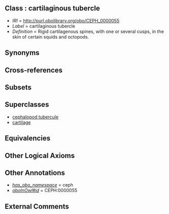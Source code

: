 
## Class : cartilaginous tubercle

 * *IRI* = http://purl.obolibrary.org/obo/CEPH_0000055
 * *Label* = cartilaginous tubercle
 * *Definition* = Rigid cartilagenous spines, with one or several cusps, in the skin of certain squids and octopods.

## Synonyms


## Cross-references


## Subsets


## Superclasses

 * [cephalopod tubercule](../../CEPH/70/CEPH_0000270.md)
 * [cartilage](../../UBERON/18/UBERON_0002418.md)

## Equivalencies


## Other Logical Axioms


## Other Annotations

 * *[has_obo_namespace](../../ce/oboInOwl#hasOBONamespace.md)* = ceph
 * *[oboInOwl#id](../../id/oboInOwl#id.md)* = CEPH:0000055

## External Comments


